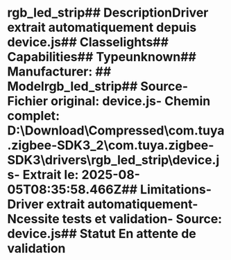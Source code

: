 # rgb_led_strip##  DescriptionDriver extrait automatiquement depuis device.js##  Classelights##  Capabilities##  Typeunknown##  Manufacturer: ##  Modelrgb_led_strip##  Source- **Fichier original**: device.js- **Chemin complet**: D:\Download\Compressed\com.tuya.zigbee-SDK3_2\com.tuya.zigbee-SDK3\drivers\rgb_led_strip\device.js- **Extrait le**: 2025-08-05T08:35:58.466Z##  Limitations- Driver extrait automatiquement- Ncessite tests et validation- Source: device.js##  Statut En attente de validation